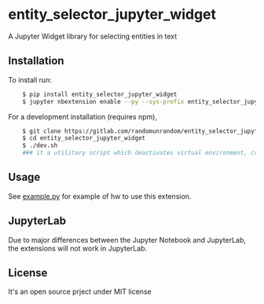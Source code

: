 # entity_selector_jupyter_widget

A Jupyter Widget library for selecting entities in text

## Installation

To install run:
```bash
    $ pip install entity_selector_jupyter_widget
    $ jupyter nbextension enable --py --sys-prefix entity_selector_jupyter_widget
```

<!--To uninstall run:
```bash
    $ pip uninstall entity_selector_jupyter_widget
    $ jupyter nbextension disable entity_selector_jupyter_widget
    $ jupyter nbextension uninstall entity_selector_jupyter_widget
```-->

For a development installation (requires npm),
```bash
    $ git clone https://gitlab.com/randomunrandom/entity_selector_jupyter_widget.git
    $ cd entity_selector_jupyter_widget
    $ ./dev.sh
    ### it a utilitary script which deactivates virtual environment, creates new and launches jupyter notebook
```

## Usage
See [example.py](https://gitlab.com/randomunrandom/entity_selector_jupyter_widget/blob/master/example.ipynb) for example of hw to use this extension.

## JupyterLab
Due to major differences between the Jupyter Notebook and JupyterLab, the extensions will not work in JupyterLab.

## License
It's an open source prject under MIT license
